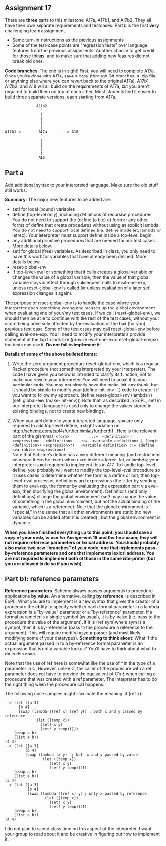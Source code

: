 ## Assignment 17

There are **three** parts to this milestone: A17a, A17b1, and A17b2. They all have their own separate requirements and testcases.
Part b is the first **very** challenging team assignment.

- Same turn-in instructions as the previous assignments.
- Some of the test-case points are "regression tests" over language features from the previous assignments.  Another chance to get credit for those things, and to make sure that adding new features did not break old ones.

**Code branches**:
The end is in sight! First, you will need to complete A17a. Once you’re done with A17a, save a copy (through Git branches, a .zip file, or anything else where you can revert back to the original A17a). A17b1, A17b2, and A18 will all build on the requirements of A17a, but you aren’t required to build them on top of each other. Most students find it easier to build three separate versions, each starting from A17a.

                  A17b2
                    ^
                    |
                    |
                    |
                    |
    A17b1 <--------A17a --------> A18
                    ^
                    |
                    |
                    |
                    |
                   A16

## Part a 

Add additional syntax to your interpreted language.   Make sure the old stuff still works. 

**Summary**: The major new features to be added are: 
- set! for local (bound) variables
- define (top-level only), including definitions of recursive procedures.  You do not need to support the 
(define (a b c) e) form or any other forms of define that create procedures without using an explicit lambda.  You do not need to support local defines (i.e. define inside let, lambda or letrec). Your interpreter must support define inside a top-level begin.
- any additional primitive procedures that are needed for our test cases.  More details below.
- set! for global (free) variables.  As described in class, you only need to have this work for variables that have already been defined. More details below.
- reset-global-env
- If top-level-eval or something that it calls creates a global variable or changes the value of a global variable, then the value of that global variable stays in effect through subsequent calls to eval-one-exp, unless reset-global-env is called (or unless evaluation of a later set! expression changes it again).

The purpose of reset-global-env is to handle the case where your interpreter does something wrong and messes up the global environment when evaluating one of your/my test cases.  If we call (reset-global-env), we should then be able to continue with the rest of the test cases, without your score being adversely affected by the evaluation of the bad (for you) previous test case.  Some of the test cases may call reset-global-env before calling eval-one-exp. You’ll need to modify your interpreter’s provide statement at the top to look like (provide eval-one-exp reset-global-env)so the tests can use it. **Do not fail to implement it.**

**Details of some of the above bulleted items**:

1.	Write the zero-argument procedure reset-global-env, which is a regular Racket procedure (not something interpreted by your interpreter).  The code I have given you below is intended to clarify its function, not to make you rewrite your interpreter.  You will need to adapt it to your particular code.  You may not already have the make-init-env  thunk, but it should be simple to modify your (define init-env ...) code  to  create it if you want to follow my approach.
	(define reset-global-env
	   (lambda () (set! global-env (make-init-env)))
Note that, as described in EoPL, set! in our interpreted language is used only to change the values stored in existing bindings, not to create new bindings.

2.	When you add define to your interpreted language, you are only required to add top-level define, a slight variation on http://scheme.com/tspl4/further.html#./further:h1  .  Here is the relevant part of the grammar:
`<form>          ::=  <definition> | <expression>  
<definition>    ::=  <variable definition> | (begin <definition>+ <expression>*)  
<variable definition> ::= (define <variable> <expression>)`   
Note that Scheme’s define has a very different meaning (and restrictions on where it can be used) when used inside a letrec, let, or lambda; your interpreter is not required to implement this in A17.  To handle top-level define, you probably will want to modify the top-level-eval procedure so it uses cases to determine whether the form is a define or not; then top-level-eval processes definitions and expressions (the latter by sending them to eval-exp, the former by evaluating the expression part via eval-exp, then modifying the global environment).  Definitions (and only definitions) change the global environment (set! may change the value of something in the global environment, but not the actual binding of the variable, which is a reference).  Note that the global environment is "special," in the sense that all other environments are static (no new variables can be added after it is created) , but the global environment is dynamic.  

**When you have finished everything up to this point, you should save a copy of your code, to use for Assignment 18 and the final exam; they will not require reference parameters or lexical address.   You should probably also make two new “branches” of your code; one that implements pass-by-reference parameters and one that implements lexical address.  You are not required to implement both of those in the same interpreter (but you are allowed to do so if you wish).**

## Part b1: reference parameters

**Reference parameters**.  Scheme always passes arguments to procedure applications **by value**.   An alternative, calling **by reference**, is described in EoPL.  What you are to implement is a new syntax that gives the creator of a procedure the ability to specify whether each formal parameter in a lambda expression is a "by-value" parameter or a "by-reference" parameter.  If a formal parameter is a single symbol (as usual), it is by-value (i.e. pass to the procedure the value of the argument).  If it is 
(ref sym)where sym is a symbol, then it is by-reference (pass to the procedure a reference to the argument).  This will require modifying your parser (and most likely modifying some of your datatypes).  **Something to think about**: What if the actual argument passed in to a by-reference formal parameter is an expression that is not a variable lookup?  You’ll have to think about what to do in this case.

Note that the use of ref here is somewhat like the use of * in the type of a parameter in C.  However, unlike C, the caller of the procedure with a ref parameter does not have to provide the equivalent of C’s & when calling a procedure that was created with a ref parameter.  The interpreter has to do the right thing when the procedure call happens.

The following code samples might illuminate the meaning of (ref x): 

    --> (let ([a 3] 
          [b 4]
          [swap (lambda ((ref x) (ref y)) ; both x and y passed by reference
                  (let ([temp x])
                    (set! x y)
                    (set! y temp)))])
        (swap a b)
        (list a b))
    (4 3)
    --> (let ([a 3]
             [b 4]
             [swap (lambda (x y)  ; both x and y passed by value
                     (let ([temp x])
                        (set! x y)
                        (set! y temp)))])
        (swap a b)
        (list a b))
    (3 4)
    --> (let ([a 3]
              [b 4]
              [swap (lambda ((ref x) y) ; only x passed by reference
                      (let ([temp x])
                        (set! x y)
                        (set! y temp)))])
        (swap a b)
        (list a b))
    (4 4)

I do not plan to spend class time on this aspect of the interpreter.  I want your group to read about it and be creative in figuring out how to implement it.  

